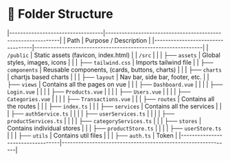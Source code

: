 # 📂 Folder Structure
|----------------------------------|-------------------------------------------------------------|
| Path                             | Purpose / Description                                       |
|----------------------------------|-------------------------------------------------------------|
| `/public`                        | Static assets (favicon, index.html)                         |
| `/src`                           |                                                             |
| ├── `assets`                     | Global styles, images, icons                                |
| |    ├── `tailwind.css`          | Imports tailwind file                                       |
| ├── `components`                 | Reusable components, (cards, buttons, charts)               |
| |    ├── `charts`                | chartjs based charts                                        |
| |    ├── `layout`                | Nav bar, side bar, footer, etc.                             |
| ├── `views`                      | Contains all the pages on vue                               |
| |    ├── `Dashboard.vue`         |                                                             |
| |    ├── `Login.vue`             |                                                             |
| |    ├── `Products.vue`          |                                                             |
| |    ├── `Users.vue`             |                                                             |
| |    ├── `Categories.vue`        |                                                             |
| |    ├── `Transactions.vue`      |                                                             |
| ├── `routes`                     | Contains all the routes                                     |
| |    ├── `index.ts`              |                                                             |
| ├── `services`                   | Contains all the services                                   |
| |    ├── `authService.ts`        |                                                             |
| |    ├── `userServices.ts`       |                                                             |
| |    ├── `productServices.ts`    |                                                             |
| |    ├── `categoryServices.ts`   |                                                             |
| ├── `stores`                     | Contains individual stores                                  |
| |    ├── `productStore.ts`       |                                                             |
| |    ├── `userStore.ts`          |                                                             |
| ├── `utils`                      | Contains util files                                         |
| |    ├── `auth.ts`               | Token                                                       |
|----------------------------------|-------------------------------------------------------------|
